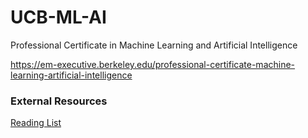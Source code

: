 # UCB-ML-AI
Professional Certificate in Machine Learning and Artificial Intelligence

https://em-executive.berkeley.edu/professional-certificate-machine-learning-artificial-intelligence

### External Resources ###
<a href='https://learning.oreilly.com/playlists/65445a84-ab44-4abc-9bf4-ad41fe7cc122' target='_blank'>Reading List</a>
